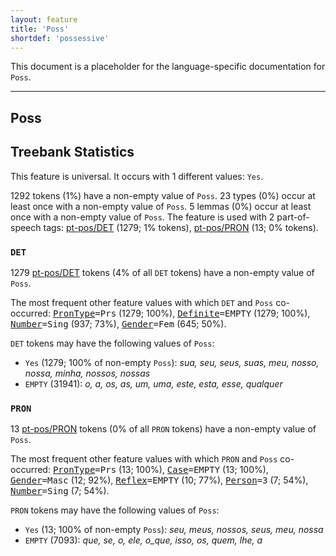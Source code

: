 ```yaml
---
layout: feature
title: 'Poss'
shortdef: 'possessive'
---
```


This document is a placeholder for the language-specific documentation
for `Poss`.


--------------------------------------------------------------------------------

## Poss

## Treebank Statistics

This feature is universal.
It occurs with 1 different values: `Yes`.

1292 tokens (1%) have a non-empty value of `Poss`.
23 types (0%) occur at least once with a non-empty value of `Poss`.
5 lemmas (0%) occur at least once with a non-empty value of `Poss`.
The feature is used with 2 part-of-speech tags: [pt-pos/DET]() (1279; 1% tokens), [pt-pos/PRON]() (13; 0% tokens).

### `DET`

1279 [pt-pos/DET]() tokens (4% of all `DET` tokens) have a non-empty value of `Poss`.

The most frequent other feature values with which `DET` and `Poss` co-occurred: <tt><a href="PronType.html">PronType</a>=Prs</tt> (1279; 100%), <tt><a href="Definite.html">Definite</a>=EMPTY</tt> (1279; 100%), <tt><a href="Number.html">Number</a>=Sing</tt> (937; 73%), <tt><a href="Gender.html">Gender</a>=Fem</tt> (645; 50%).

`DET` tokens may have the following values of `Poss`:

* `Yes` (1279; 100% of non-empty `Poss`): _sua, seu, seus, suas, meu, nosso, nossa, minha, nossos, nossas_
* `EMPTY` (31941): _o, a, os, as, um, uma, este, esta, esse, qualquer_

### `PRON`

13 [pt-pos/PRON]() tokens (0% of all `PRON` tokens) have a non-empty value of `Poss`.

The most frequent other feature values with which `PRON` and `Poss` co-occurred: <tt><a href="PronType.html">PronType</a>=Prs</tt> (13; 100%), <tt><a href="Case.html">Case</a>=EMPTY</tt> (13; 100%), <tt><a href="Gender.html">Gender</a>=Masc</tt> (12; 92%), <tt><a href="Reflex.html">Reflex</a>=EMPTY</tt> (10; 77%), <tt><a href="Person.html">Person</a>=3</tt> (7; 54%), <tt><a href="Number.html">Number</a>=Sing</tt> (7; 54%).

`PRON` tokens may have the following values of `Poss`:

* `Yes` (13; 100% of non-empty `Poss`): _seu, meus, nossos, seus, meu, nossa_
* `EMPTY` (7093): _que, se, o, ele, o_que, isso, os, quem, lhe, a_

